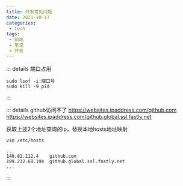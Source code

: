 ```yaml
---
title: 开发常见问题
date: 2021-10-17
categories:
 - tech
tags:
 - 前端
 - 笔记
 - 开发
---
```


::: details 端口占用
```shell script
sudo lsof -i:端口号
sudo kill -9 pid
```
:::



::: details github访问不了
https://websites.ipaddress.com/github.com
https://websites.ipaddress.com/github.global.ssl.fastly.net

获取上述2个地址查询的ip，替换本地hosts地址映射
```shell script
vim /etc/hosts

...
140.82.112.4    github.com
199.232.69.194  github.global.ssl.fastly.net
...

```
:::


